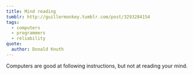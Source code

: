 ```yaml
---
title: Mind reading
tumblr: http://guillermonkey.tumblr.com/post/3293284154
tags:
  - computers
  - programmers
  - reliability
quote:
  author: Donald Knuth
---
```


Computers are good at following instructions, but not at reading your mind.
